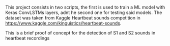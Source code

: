 This project consists in two scripts, the first is used to train a ML model with Keras ConvLSTMs layers, adnt he second one for testing said models.
The dataset was taken from Kaggle Heartbeat sounds competition in https://www.kaggle.com/kinguistics/heartbeat-sounds.

This is a brief proof of concept for the detection of S1 and S2 sounds in heartbeat recordings

